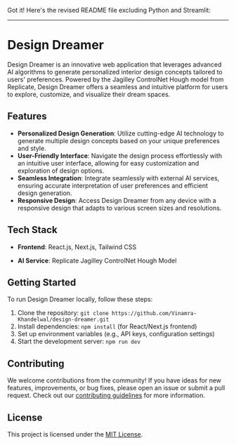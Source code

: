 Got it! Here's the revised README file excluding Python and Streamlit:

---

# Design Dreamer

Design Dreamer is an innovative web application that leverages advanced AI algorithms to generate personalized interior design concepts tailored to users' preferences. Powered by the Jagilley ControlNet Hough model from Replicate, Design Dreamer offers a seamless and intuitive platform for users to explore, customize, and visualize their dream spaces.

## Features

- **Personalized Design Generation**: Utilize cutting-edge AI technology to generate multiple design concepts based on your unique preferences and style.
- **User-Friendly Interface**: Navigate the design process effortlessly with an intuitive user interface, allowing for easy customization and exploration of design options.
- **Seamless Integration**: Integrate seamlessly with external AI services, ensuring accurate interpretation of user preferences and efficient design generation.
- **Responsive Design**: Access Design Dreamer from any device with a responsive design that adapts to various screen sizes and resolutions.

## Tech Stack

- **Frontend**: React.js, Next.js, Tailwind CSS

- **AI Service**: Replicate Jagilley ControlNet Hough Model


## Getting Started

To run Design Dreamer locally, follow these steps:

1. Clone the repository: `git clone https://github.com/Vinamra-Khandelwal/design-dreamer.git`
2. Install dependencies: `npm install` (for React/Next.js frontend) 
3. Set up environment variables (e.g., API keys, configuration settings)
4. Start the development server: `npm run dev` 

## Contributing

We welcome contributions from the community! If you have ideas for new features, improvements, or bug fixes, please open an issue or submit a pull request. Check out our [contributing guidelines](CONTRIBUTING.md) for more information.

## License

This project is licensed under the [MIT License](LICENSE).

